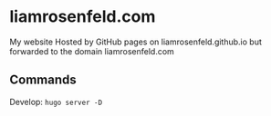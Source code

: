 # liamrosenfeld.com

My website
Hosted by GitHub pages on liamrosenfeld.github.io but forwarded to the domain liamrosenfeld.com

## Commands

Develop: `hugo server -D`

